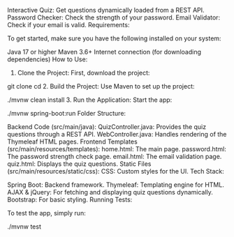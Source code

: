 Interactive Quiz: Get questions dynamically loaded from a REST API.
Password Checker: Check the strength of your password.
Email Validator: Check if your email is valid.
Requirements:

To get started, make sure you have the following installed on your system:

Java 17 or higher
Maven 3.6+
Internet connection (for downloading dependencies)
How to Use:

1. Clone the Project:
First, download the project:

git clone <repository-url>
cd <repository-folder>
2. Build the Project:
Use Maven to set up the project:

./mvnw clean install
3. Run the Application:
Start the app:

./mvnw spring-boot:run
Folder Structure:

Backend Code (src/main/java):
QuizController.java: Provides the quiz questions through a REST API.
WebController.java: Handles rendering of the Thymeleaf HTML pages.
Frontend Templates (src/main/resources/templates):
home.html: The main page.
password.html: The password strength check page.
email.html: The email validation page.
quiz.html: Displays the quiz questions.
Static Files (src/main/resources/static/css):
CSS: Custom styles for the UI.
Tech Stack:

Spring Boot: Backend framework.
Thymeleaf: Templating engine for HTML.
AJAX & jQuery: For fetching and displaying quiz questions dynamically.
Bootstrap: For basic styling.
Running Tests:

To test the app, simply run:

./mvnw test
